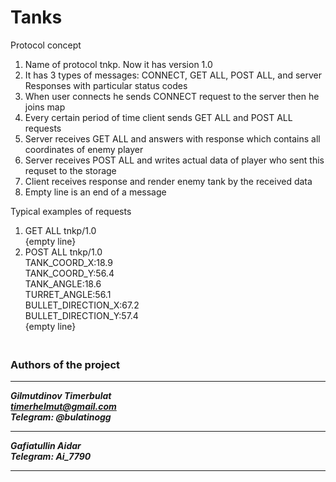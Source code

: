 # Tanks

Protocol concept
1. Name of protocol tnkp. Now it has version 1.0
2. It has 3 types of messages: CONNECT, GET ALL, POST ALL, and server Responses with particular status codes
3. When user connects he sends CONNECT request to the server then he joins map
4. Every certain period of time client sends GET ALL and POST ALL requests
5. Server receives GET ALL and answers with response which contains all coordinates of enemy player
6. Server receives POST ALL and writes actual data of player who sent this requset to the storage
7. Client receives response and render enemy tank by the received data
8. Empty line is an end of a message

Typical examples of requests
1. GET ALL tnkp/1.0
<br>{empty line}
2. POST ALL tnkp/1.0
<br>TANK_COORD_X:18.9
<br>TANK_COORD_Y:56.4
<br>TANK_ANGLE:18.6
<br>TURRET_ANGLE:56.1
<br>BULLET_DIRECTION_X:67.2
<br>BULLET_DIRECTION_Y:57.4
<br>{empty line}
   

### <br /> Authors of the project
***
***Gilmutdinov Timerbulat<br/>***
***timerhelmut@gmail.com<br/>***
***Telegram: @bulatinogg***
***
***Gafiatullin Aidar<br/>***
***Telegram: Ai_7790***
***
